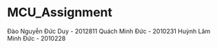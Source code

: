 # MCU_Assignment
Đào Nguyễn Đức Duy - 2012811
Quách Minh Đức - 2010231
Huỳnh Lâm Minh Đức - 2010228
